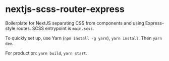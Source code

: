 # nextjs-scss-router-express

Boilerplate for NextJS separating CSS from components and using Express-style routes. SCSS entrypoint is `main.scss`.

To quickly set up, use Yarn (`npm install -g yarn`), `yarn install`. Then `yarn dev`.

For production: `yarn build`, `yarn start`. 
